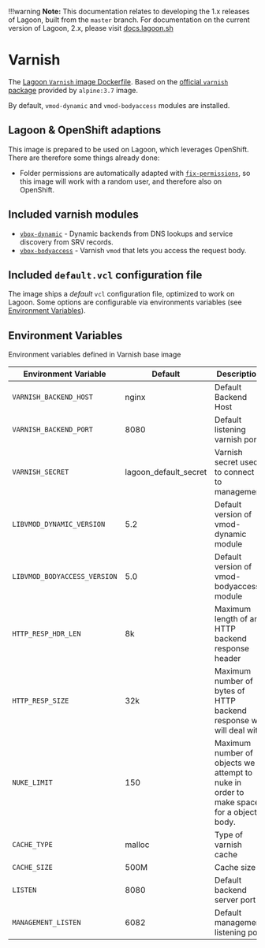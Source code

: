 !!!warning
    **Note:** This documentation relates to developing the 1.x releases of Lagoon, built from the `master` branch.
    For documentation on the current version of Lagoon, 2.x, please visit [docs.lagoon.sh](https://docs.lagoon.sh)

# Varnish

The [Lagoon `Varnish` image Dockerfile](https://github.com/amazeeio/lagoon/blob/master/images/varnish/Dockerfile). Based on the [official `varnish` package](https://hub.docker.com/_/varnish) provided by `alpine:3.7` image.

By default, `vmod-dynamic` and `vmod-bodyaccess` modules are installed.

## Lagoon & OpenShift adaptions

This image is prepared to be used on Lagoon, which leverages OpenShift. There are therefore some things already done:

* Folder permissions are automatically adapted with [`fix-permissions`](https://github.com/sclorg/s2i-base-container/blob/master/core/root/usr/bin/fix-permissions), so this image will work with a random user, and therefore also on OpenShift.

## Included varnish modules

* [`vbox-dynamic`](https://github.com/nigoroll/libvmod-dynamic) - Dynamic backends from DNS lookups and service discovery from SRV records.
* [`vbox-bodyaccess`](https://github.com/aondio/libvmod-bodyaccess) - Varnish `vmod` that lets you access the request body.

## Included `default.vcl` configuration file

The image ships a _default_ `vcl` configuration file, optimized to work on Lagoon. Some options are configurable via environments variables \(see [Environment Variables](../environment_variables.md)\).

## Environment Variables
Environment variables defined in Varnish base image

| Environment Variable         | Default               | Description                                                                            |
| ---------------------------- | --------------------- | -------------------------------------------------------------------------------------- |
| `VARNISH_BACKEND_HOST`       | nginx                 | Default Backend Host                                                                   |
| `VARNISH_BACKEND_PORT`       | 8080                  | Default listening varnish port                                                         |
| `VARNISH_SECRET`             | lagoon_default_secret | Varnish secret used to connect to management                                           |
| `LIBVMOD_DYNAMIC_VERSION`    | 5.2                   | Default version of vmod-dynamic module                                                 |
| `LIBVMOD_BODYACCESS_VERSION` | 5.0                   | Default version of vmod-bodyaccess module                                              |
| `HTTP_RESP_HDR_LEN`          | 8k                    | Maximum length of any HTTP backend response header                                     |
| `HTTP_RESP_SIZE`             | 32k                   | Maximum number of bytes of HTTP backend response we will deal with                     |
| `NUKE_LIMIT`                 | 150                   | Maximum number of objects we attempt to nuke in order to make space for a object body. |
| `CACHE_TYPE`                 | malloc                | Type of varnish cache                                                                  |
| `CACHE_SIZE`                 | 500M                  | Cache size                                                                             |
| `LISTEN`                     | 8080                  | Default backend server port                                                            |
| `MANAGEMENT_LISTEN`          | 6082                  | Default management listening port                                                      |
